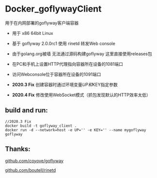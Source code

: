 # Docker_goflywayClient
用于在内网部署的goflyway客户端容器

* 用于 x86 64bit Linux
* 基于 goflyway 2.0.0rc1 使用 rinetd 转发Web console
* 由于golang.org被墙 无法通过源码构建goflyway 这里直接使用releases包

* 在PC和手机上设置HTTP代理指向容器所在设备的1081端口
* 访问Webconsole位于容器所在设备的1091端口

* **2020.3 Fix**  创建容器时通过环境变量$UP和$KEY指定参数
* **2020.4 Fix**  修改使用WebSocket模式（抓包发现默认的HTTP效率太低）

## build and run:
    //2020.3 Fix
    docker build -t goflyway_client .
    docker run -d --network=host -e UP='' -e KEY='' --name mygoflyway goflyway

## Thanks:
  [github.com/coyove/goflyway](https://github.com/coyove/goflyway)

  [github.com/boutell/rinetd](https://github.com/boutell/rinetd)